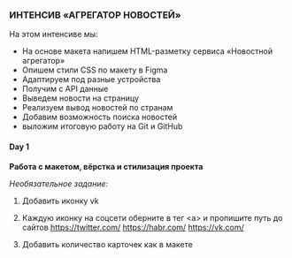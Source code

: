 ### ИНТЕНСИВ «АГРЕГАТОР НОВОСТЕЙ» ###

На этом интенсиве мы:
- На основе макета напишем HTML-разметку сервиса «Новостной агрегатор»
- Опишем стили CSS по макету в Figma
- Адаптируем под разные устройства
- Получим с API данные
- Выведем новости на страницу
- Реализуем вывод новостей по странам
- Добавим возможность поиска новостей
- выложим итоговую работу на Git и GitHub

#### Day 1 ####
**Работа с макетом, вёрстка и стилизация проекта**

*Необязательное задание:*

1) Добавить иконку vk
2) Каждую иконку на соцсети оберните в тег \<a\> и пропишите путь до сайтов
https://twitter.com/ https://habr.com/ https://vk.com/ 

3) Добавить количество карточек как в макете

